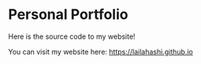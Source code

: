 # Personal Portfolio
Here is the source code to my website!

You can visit my website here: https://lailahashi.github.io
